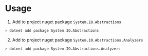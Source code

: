 # Usage
1. Add to project nuget package `System.IO.Abstractions`
``` bash
> dotnet add package System.IO.Abstractions
```
2. Add to project nuget package `System.IO.Abstractions.Analyzers`
``` bash
> dotnet add package System.IO.Abstractions.Analyzers
```
